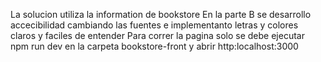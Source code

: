 La solucion utiliza la information de bookstore 
En la parte B se desarrollo accecibilidad cambiando las fuentes e implementanto letras y colores claros y faciles de entender
Para correr la pagina solo se debe ejecutar
npm run dev 
en la carpeta bookstore-front y abrir http:localhost:3000